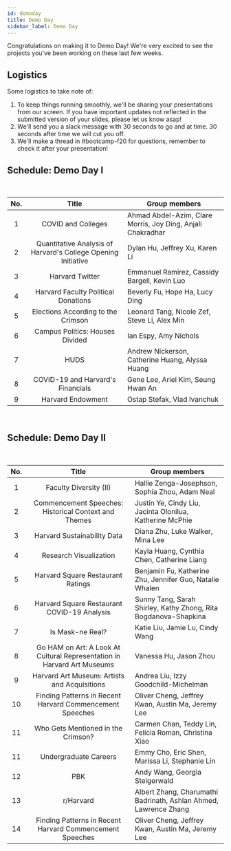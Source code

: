 ```yaml
---
id: demoday
title: Demo Day
sidebar_label: Demo Day
---
```


Congratulations on making it to Demo Day! We're very excited to see the projects you've been working on these last few weeks. 

## Logistics
Some logistics to take note of:
1. To keep things running smoothly, we'll be sharing your presentations from our screen. If you have important updates not reflected in the submitted version of your slides, please let us know asap! 
2. We'll send you a slack message with 30 seconds to go and at time. 30 seconds after time we will cut you off. 
3. We'll make a thread in #bootcamp-f20 for questions, remember to check it after your presentation!

## Schedule: Demo Day I 

<br />

| No. | Title | Group members | 
| :-------------: | :-------------: | ------------- | 
| 1  | COVID and Colleges  | Ahmad Abdel-Azim, Clare Morris, Joy Ding, Anjali Chakradhar |
| 2  | Quantitative Analysis of Harvard's College Opening Initiative| Dylan Hu, Jeffrey Xu, Karen Li |
| 3 | Harvard Twitter | Emmanuel Ramirez, Cassidy Bargell, Kevin Luo |
| 4 | Harvard Faculty Political Donations | Beverly Fu, Hope Ha, Lucy Ding |
| 5 | Elections According to the Crimson | Leonard Tang, Nicole Zef, Steve Li, Alex Min |
| 6 | Campus Politics: Houses Divided | Ian Espy, Amy Nichols |
| 7 | HUDS | Andrew Nickerson, Catherine Huang, Alyssa Huang |
| 8 | COVID-19 and Harvard's Financials | Gene Lee, Ariel Kim, Seung Hwan An |
| 9 | Harvard Endowment | Ostap Stefak, Vlad Ivanchuk |

<br/>

## Schedule: Demo Day II

<br />

| No. | Title | Group members | 
| :-------------: | :-------------: | ------------- | 
| 1  | Faculty Diversity (II)  | Hallie Zenga-Josephson, Sophia Zhou, Adam Neal |
| 2  | Commencement Speeches: Historical Context and Themes | Justin Ye, Cindy Liu, Jacinta Olonilua, Katherine McPhie |
| 3 | Harvard Sustainability Data | Diana Zhu, Luke Walker, Mina Lee |
| 4 | Research Visualization | Kayla Huang, Cynthia Chen, Catherine Liang |
| 5 | Harvard Square Restaurant Ratings | Benjamin Fu, Katherine Zhu, Jennifer Guo, Natalie Whalen |
| 6 | Harvard Square Restaurant COVID-19 Analysis | Sunny Tang, Sarah Shirley, Kathy Zhong, Rita Bogdanova-Shapkina |
| 7 | Is Mask-ne Real? | Katie Liu, Jamie Lu, Cindy Wang |
| 8 | Go HAM on Art: A Look At Cultural Representation in Harvard Art Museums | Vanessa Hu, Jason Zhou |
| 9 | Harvard Art Museum: Artists and Acquisitions | Andrea Liu, Izzy Goodchild-Michelman |
| 10 | Finding Patterns in Recent Harvard Commencement Speeches | Oliver Cheng, Jeffrey Kwan, Austin Ma, Jeremy Lee |
| 11 | Who Gets Mentioned in the Crimson? | Carmen Chan, Teddy Lin, Felicia Roman, Christina Xiao |
| 11 | Undergraduate Careers | Emmy Cho, Eric Shen, Marissa Li, Stephanie Lin |
| 12 | PBK | Andy Wang, Georgia Steigerwald |
| 13 | r/Harvard | Albert Zhang, Charumathi Badrinath, Ashlan Ahmed, Lawrence Zhang |
| 14 | Finding Patterns in Recent Harvard Commencement Speeches | Oliver Cheng, Jeffrey Kwan, Austin Ma, Jeremy Lee |

<br/>





